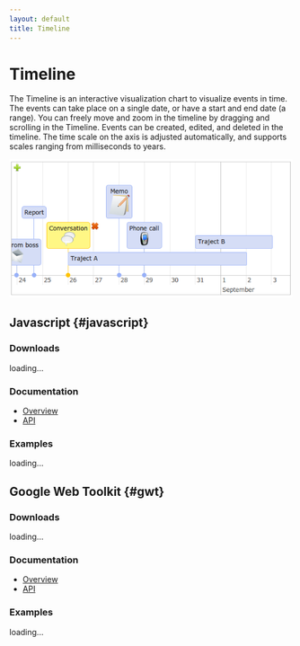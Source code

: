 ```yaml
---
layout: default
title: Timeline
---
```


# Timeline

The Timeline is an interactive visualization chart to visualize events in time. 
The events can take place on a single date, or have a start and end date (a range). 
You can freely move and zoom in the timeline by dragging and scrolling in the Timeline. 
Events can be created, edited, and deleted in the timeline. 
The time scale on the axis is adjusted automatically, and supports scales ranging from milliseconds to years.

![timeline](js/timeline/doc/timeline.png)


## Javascript {#javascript}

### Downloads

<div>
<div id="js_downloads">loading...</div>
<script type="text/javascript">
  var pattern = new RegExp("^timeline-.*\.zip$");
  list_files('js/files', pattern, 'js_downloads');
</script>
</div>

### Documentation

- [Overview](js/timeline/doc)
- [API](js/timeline/doc/jsdoc)

### Examples

<div>
<div id="js_examples">loading...</div>
<script type="text/javascript">
  var pattern = new RegExp("^example.*\.html$");
  list_files('js/timeline/examples', pattern, 'js_examples');
</script>
</div>



## Google Web Toolkit {#gwt}

### Downloads

<div>
<div id="gwt_downloads">loading...</div>
<script type="text/javascript">
  var pattern = new RegExp("^gwt-links-timeline.*\.zip$");
  list_files('gwt/files', pattern, 'gwt_downloads');
</script>
</div>

### Documentation

- [Overview](gwt/gwt-links-timeline/doc)
- [API](gwt/gwt-links-timeline/doc/javadoc)

### Examples

<div>
<div id="gwt_examples">loading...</div>
<script type="text/javascript">
  var pattern = new RegExp("^Timeline.*\.zip$");
  list_files('gwt/files/examples', pattern, 'gwt_examples');
</script>
</div>

